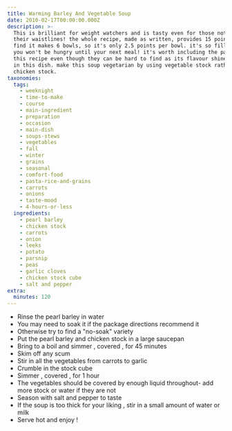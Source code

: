 ```yaml
---
title: Warming Barley And Vegetable Soup
date: 2010-02-17T00:00:00.000Z
description: >-
  This is brilliant for weight watchers and is tasty even for those not watching
  their waistlines! the whole recipe, made as written, provides 15 points. i
  find it makes 6 bowls, so it's only 2.5 points per bowl. it's so filling that
  you won't be hungry until your next meal! it's worth including the parsnip in
  this recipe even though they can be hard to find as its flavour shines through
  in this dish. make this soup vegetarian by using vegetable stock rather than
  chicken stock.
taxonomies:
  tags:
    - weeknight
    - time-to-make
    - course
    - main-ingredient
    - preparation
    - occasion
    - main-dish
    - soups-stews
    - vegetables
    - fall
    - winter
    - grains
    - seasonal
    - comfort-food
    - pasta-rice-and-grains
    - carrots
    - onions
    - taste-mood
    - 4-hours-or-less
  ingredients:
    - pearl barley
    - chicken stock
    - carrots
    - onion
    - leeks
    - potato
    - parsnip
    - peas
    - garlic cloves
    - chicken stock cube
    - salt and pepper
extra:
  minutes: 120
---
```

 - Rinse the pearl barley in water
 - You may need to soak it if the package directions recommend it
 - Otherwise try to find a "no-soak" variety
 - Put the pearl barley and chicken stock in a large saucepan
 - Bring to a boil and simmer , covered , for 45 minutes
 - Skim off any scum
 - Stir in all the vegetables from carrots to garlic
 - Crumble in the stock cube
 - Simmer , covered , for 1 hour
 - The vegetables should be covered by enough liquid throughout- add more stock or water if they are not
 - Season with salt and pepper to taste
 - If the soup is too thick for your liking , stir in a small amount of water or milk
 - Serve hot and enjoy !
